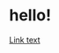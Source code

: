 <!DOCTYPE html>
<html>

<head>
</head>

<body>
<h1>hello!</h1>

<a href="http://www.example.com">Link text</a>
